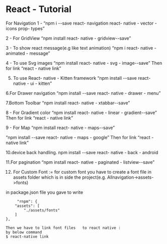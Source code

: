 # React - Tutorial


For Navigation
1 -      “npm i --save react- navigation react- native - vector - icons prop- types”

2 - For GridView 
“npm install react- native - gridview--save”

3 - To show react message(e.g like text animation)
“npm i react- native - animated - message”

4 - To use Svg images
“npm install react- native - svg - image--save”
Then for link     “react - native link”


5. To use React- native - Kitten framework
“npm install --save react- native - ui - kitten”

6.For Drawer navigation 
“npm install --save react- native - drawer - menu”

7.Bottom Toolbar
“npm install react- native - xtabbar--save”

8 - For Gradient color
“npm install react- native - linear - gradient--save”
Then for link     “react - native link”

9 - For Map
“npm install react- native - maps--save”

“npm install --save react- native - maps - google”
Then for link     “react - native link”

10.device back handling.
npm install --save react- native - back - android


11.For pagination
“npm install react- native - paginated - listview--save”



12. For Custom Font :=
 for custom font you have to create a font file in assets folder which is in side the project(e.g. Allnavigation->assets->fonts)   


 in package.json file you gave to write
         
         "rnpm": {
		"assets": [
			"./assets/fonts"
		]
	},  
	
	Then we have to link font files   to react native :
    by below command
    $ react-native link
	





